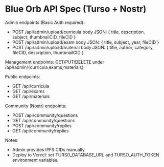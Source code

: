 # Blue Orb API Spec (Turso + Nostr)

Admin endpoints (Basic Auth required):
- POST /api/admin/upload/curricula
  body JSON: { title, description, subject, thumbnailCID, fileCID }
- POST /api/admin/upload/exam
  body JSON: { title, subject, year, fileCID }
- POST /api/admin/upload/material
  body JSON: { title, author, category, fileCID, description, thumbnailCID }

Management endpoints: GET/PUT/DELETE under /api/admin/{curricula,exams,materials}

Public endpoints:
- GET /api/curricula
- GET /api/exams
- GET /api/materials

Community (Nostr) endpoints:
- POST /api/community/questions
- GET /api/community/questions
- POST /api/community/replies
- GET /api/community/replies

Notes:
- Admin provides IPFS CIDs manually.
- Deploy to Vercel: set TURSO_DATABASE_URL and TURSO_AUTH_TOKEN environment variables.
